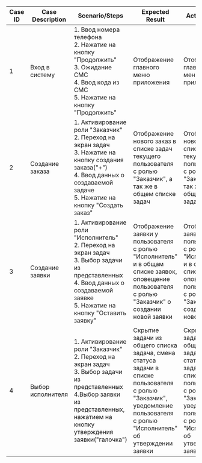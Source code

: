 Case ID | Case Description | Scenario/Steps | Expected Result | Actual Result | Pass/Fail
------- | ---------------- | -------------- | --------------- | ------------- | ---------
1|Вход в систему|1. Ввод номера телефона<br>2. Нажатие на кнопку "Продолжить"<br>3. Ожидание СМС<br>4. Ввод кода из СМС<br>5. Нажатие на кнопку "Продолжить"<br>|Отображение главного меню приложения|Отображение главного меню приложения|Pass
2|Создание заказа|1. Активирование роли "Заказчик"<br>2. Переход на экран задач<br>3. Нажатие на кнопку создания заказа("+")<br>4. Ввод данных о создаваемой задаче<br>5. Нажатие на кнопку "Создать заказ"|Отображение нового заказ в списке задач текущего пользователя с ролью "Заказчик", а так же в общем списке задач|Отображение нового заказ в списке задач текущего пользователя с ролью "Заказчик", а так же в общем списке задач|Pass
3|Создание заявки|1. Активирование роли "Исполнитель"<br>2. Переход на экран задач<br>3. Выбор задачи из представленных<br>4. Ввод данных о создаваемой заявке<br>5. Нажатие на кнопку "Оставить заявку"|Отображение заявки у пользователя с ролью "Исполнитель" и в общам списке заявок, оповещение пользователя с ролью "Заказчик" о создании новой заявки|Отображение заявки у пользователя с ролью "Исполнитель" и в общам списке заявок, оповещение пользователя с ролью "Заказчик" о создании новой заявки|Pass
4|Выбор исполнителя|1. Активирование роли "Заказчик"<br>2. Переход на экран задач<br>3. Выбор задачи из представленных<br>4.Выбор заявки из представленных, нажатием на кнопку утверждения заявки("галочка")|Скрытие задачи из общего списка задача, смена статуса задачи в списке пользователя с ролью "Заказчик", уведомление пользователя с ролью "Исполнитель" об утверждении заявки|Скрытие задачи из общего списка задача, смена статуса задачи в списке пользователя с ролью "Заказчик", уведомление пользователя с ролью "Исполнитель" об утверждении заявки|Pass